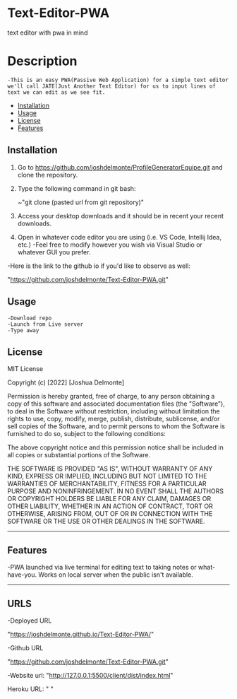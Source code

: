# Text-Editor-PWA
text editor with pwa in mind

# Description

    -This is an easy PWA(Passive Web Application) for a simple text editor we'll call JATE(Just Another Text Editor) for us to input lines of text we can edit as we see fit.


- [Installation](#installation)
- [Usage](#usage)
- [License](#license)
- [Features](#features)
## Installation

1. Go to https://github.com/joshdelmonte/ProfileGeneratorEquipe.git and clone the repository.
    
2. Type the following command in git bash:

    ~"git clone (pasted url from git repository)"

3. Access your desktop downloads and it should be in recent your recent downloads.

4. Open in whatever code editor you are using (i.e. VS Code, Intellij Idea, etc.)
-Feel free to modify however you wish via Visual Studio or whatever GUI you prefer.

-Here is the link to the github io if you'd like to observe as well:

"https://github.com/joshdelmonte/Text-Editor-PWA.git"


## Usage

    -Download repo
    -Launch from Live server
    -Type away


## License

MIT License

Copyright (c) [2022] [Joshua Delmonte]

Permission is hereby granted, free of charge, to any person obtaining a copy
of this software and associated documentation files (the "Software"), to deal
in the Software without restriction, including without limitation the rights
to use, copy, modify, merge, publish, distribute, sublicense, and/or sell
copies of the Software, and to permit persons to whom the Software is
furnished to do so, subject to the following conditions:

The above copyright notice and this permission notice shall be included in all
copies or substantial portions of the Software.

THE SOFTWARE IS PROVIDED "AS IS", WITHOUT WARRANTY OF ANY KIND, EXPRESS OR
IMPLIED, INCLUDING BUT NOT LIMITED TO THE WARRANTIES OF MERCHANTABILITY,
FITNESS FOR A PARTICULAR PURPOSE AND NONINFRINGEMENT. IN NO EVENT SHALL THE
AUTHORS OR COPYRIGHT HOLDERS BE LIABLE FOR ANY CLAIM, DAMAGES OR OTHER
LIABILITY, WHETHER IN AN ACTION OF CONTRACT, TORT OR OTHERWISE, ARISING FROM,
OUT OF OR IN CONNECTION WITH THE SOFTWARE OR THE USE OR OTHER DEALINGS IN THE
SOFTWARE.

---

## Features

-PWA launched via live terminal for editing text to taking notes or what-have-you. Works on local server when the public isn't available.

---

## URLS
-Deployed URL

"https://joshdelmonte.github.io/Text-Editor-PWA/"

-Github URL

"https://github.com/joshdelmonte/Text-Editor-PWA.git"


-Website url:
"http://127.0.0.1:5500/client/dist/index.html"

Heroku URL:
" "